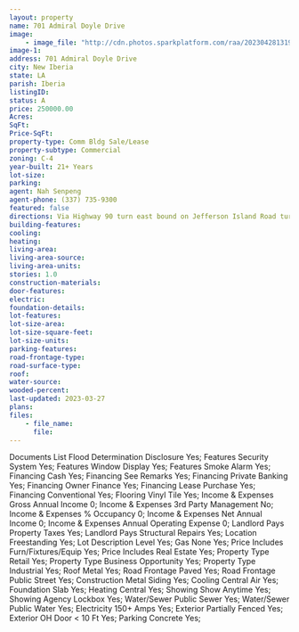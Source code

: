 ```yaml
---
layout: property
name: 701 Admiral Doyle Drive
image:
    - image_file: "http://cdn.photos.sparkplatform.com/raa/20230428131927242562000000.jpg"
image-1:
address: 701 Admiral Doyle Drive
city: New Iberia
state: LA
parish: Iberia
listingID: 
status: A
price: 250000.00
Acres: 
SqFt: 
Price-SqFt: 
property-type: Comm Bldg Sale/Lease
property-subtype: Commercial
zoning: C-4
year-built: 21+ Years
lot-size: 
parking: 
agent: Nah Senpeng
agent-phone: (337) 735-9300
featured: false
directions: Via Highway 90 turn east bound on Jefferson Island Road turn Left on Admiral Doyle property will be on the left.
building-features: 
cooling: 
heating: 
living-area: 
living-area-source: 
living-area-units: 
stories: 1.0
construction-materials: 
door-features: 
electric: 
foundation-details: 
lot-features: 
lot-size-area: 
lot-size-square-feet: 
lot-size-units: 
parking-features: 
road-frontage-type: 
road-surface-type: 
roof: 
water-source: 
wooded-percent: 
last-updated: 2023-03-27
plans: 
files:
    - file_name:
      file:
---
```

Documents List	Flood Determination Disclosure	Yes;
Features	Security System	Yes;
Features	Window Display	Yes;
Features	Smoke Alarm	Yes;
Financing	Cash	Yes;
Financing	See Remarks	Yes;
Financing	Private Banking	Yes;
Financing	Owner Finance	Yes;
Financing	Lease Purchase	Yes;
Financing	Conventional	Yes;
Flooring	Vinyl Tile	Yes;
Income & Expenses	Gross Annual Income	0;
Income & Expenses	3rd Party Management	No;
Income & Expenses	% Occupancy	0;
Income & Expenses	Net Annual Income	0;
Income & Expenses	Annual Operating Expense	0;
Landlord Pays	Property Taxes	Yes;
Landlord Pays	Structural Repairs	Yes;
Location	Freestanding	Yes;
Lot Description	Level	Yes;
Gas	None	Yes;
Price Includes	Furn/Fixtures/Equip	Yes;
Price Includes	Real Estate	Yes;
Property Type	Retail	Yes;
Property Type	Business Opportunity	Yes;
Property Type	Industrial	Yes;
Roof	Metal	Yes;
Road Frontage	Paved	Yes;
Road Frontage	Public Street	Yes;
Construction	Metal Siding	Yes;
Cooling	Central Air	Yes;
Foundation	Slab	Yes;
Heating	Central	Yes;
Showing	Show Anytime	Yes;
Showing	Agency Lockbox	Yes;
Water/Sewer	Public Sewer	Yes;
Water/Sewer	Public Water	Yes;
Electricity	150+ Amps	Yes;
Exterior	Partially Fenced	Yes;
Exterior	OH Door < 10 Ft	Yes;
Parking	Concrete	Yes;

